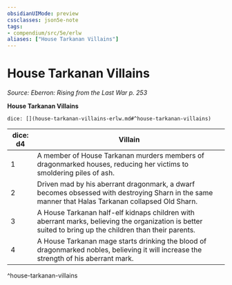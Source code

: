 ```yaml
---
obsidianUIMode: preview
cssclasses: json5e-note
tags:
- compendium/src/5e/erlw
aliases: ["House Tarkanan Villains"]
---
```

# House Tarkanan Villains
*Source: Eberron: Rising from the Last War p. 253* 

**House Tarkanan Villains**

`dice: [](house-tarkanan-villains-erlw.md#^house-tarkanan-villains)`

| dice: d4 | Villain |
|----------|---------|
| 1 | A member of House Tarkanan murders members of dragonmarked houses, reducing her victims to smoldering piles of ash. |
| 2 | Driven mad by his aberrant dragonmark, a dwarf becomes obsessed with destroying Sharn in the same manner that Halas Tarkanan collapsed Old Sharn. |
| 3 | A House Tarkanan half-elf kidnaps children with aberrant marks, believing the organization is better suited to bring up the children than their parents. |
| 4 | A House Tarkanan mage starts drinking the blood of dragonmarked nobles, believing it will increase the strength of his aberrant mark. |
^house-tarkanan-villains